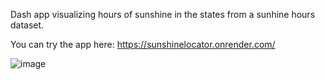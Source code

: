 Dash app visualizing hours of sunshine in the states from a sunhine hours dataset. 

You can try the app here: https://sunshinelocator.onrender.com/

![image](https://user-images.githubusercontent.com/73568734/226197426-b0f0760a-2ad3-4855-abe4-fa85769e0eac.png)
